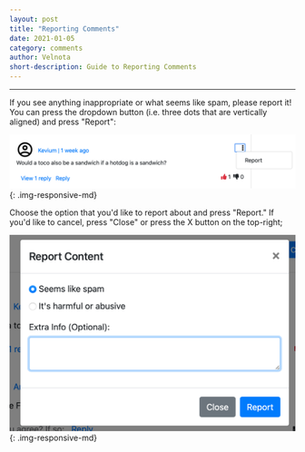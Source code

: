 ```yaml
---
layout: post
title: "Reporting Comments"
date: 2021-01-05
category: comments
author: Velnota
short-description: Guide to Reporting Comments
---
```


-----

If you see anything inappropriate or what seems like
spam, please report it! You can press the dropdown button
(i.e. three dots that are vertically aligned) and press "Report":

![A Comment](/assets/screenshots/reporting-a-comment.png)
{: .img-responsive-md}

Choose the option that you'd like to report about and press "Report."
If you'd like to cancel, press "Close" or press the X button on the
top-right;

![Report Modal](/assets/screenshots/report-box.png)
{: .img-responsive-md}
